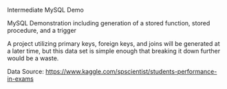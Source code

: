 Intermediate MySQL Demo

MySQL Demonstration including generation of a stored function, stored procedure, and a trigger

A project utilizing primary keys, foreign keys, and joins will be generated at a later time, but this data set is simple enough that breaking it down further would be a waste.

Data Source: https://www.kaggle.com/spscientist/students-performance-in-exams

